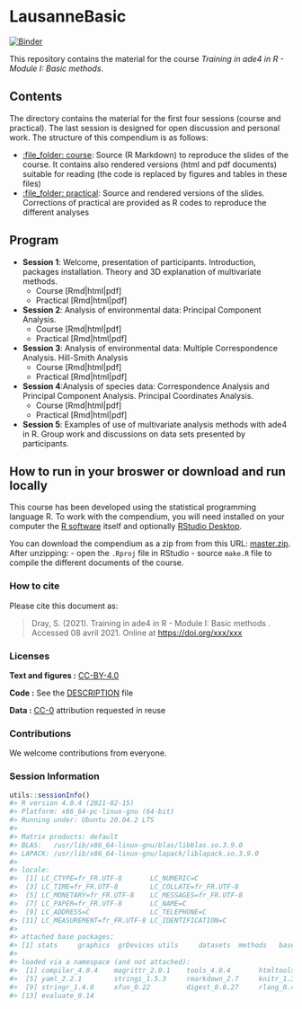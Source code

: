 
<!-- README.md is generated from README.Rmd. Please edit that file -->

# LausanneBasic

[![Binder](https://mybinder.org/badge_logo.svg)](https://mybinder.org/v2/gh///master?urlpath=rstudio)

This repository contains the material for the course *Training in ade4
in R - Module I: Basic methods*.

## Contents

The directory contains the material for the first four sessions (course
and practical). The last session is designed for open discussion and
personal work. The structure of this compendium is as follows:

  - [:file\_folder: course](/course): Source (R Markdown) to reproduce
    the slides of the course. It contains also rendered versions (html
    and pdf documents) suitable for reading (the code is replaced by
    figures and tables in these files)
  - [:file\_folder: practical](/practical): Source and rendered versions
    of the slides. Corrections of practical are provided as R codes to
    reproduce the different analyses

## Program

  - **Session 1**: Welcome, presentation of participants. Introduction,
    packages installation. Theory and 3D explanation of multivariate
    methods.
      - Course \[Rmd|html|pdf\]
      - Practical \[Rmd|html|pdf\]
  - **Session 2**: Analysis of environmental data: Principal Component
    Analysis.
      - Course \[Rmd|html|pdf\]
      - Practical \[Rmd|html|pdf\]
  - **Session 3**: Analysis of environmental data: Multiple
    Correspondence Analysis. Hill-Smith Analysis
      - Course \[Rmd|html|pdf\]
      - Practical \[Rmd|html|pdf\]
  - **Session 4**:Analysis of species data: Correspondence Analysis and
    Principal Component Analysis. Principal Coordinates Analysis.
      - Course \[Rmd|html|pdf\]
      - Practical \[Rmd|html|pdf\]
  - **Session 5**: Examples of use of multivariate analysis methods with
    ade4 in R. Group work and discussions on data sets presented by
    participants.

## How to run in your broswer or download and run locally

This course has been developed using the statistical programming
language R. To work with the compendium, you will need installed on your
computer the [R software](https://cloud.r-project.org/) itself and
optionally [RStudio
Desktop](https://rstudio.com/products/rstudio/download/).

You can download the compendium as a zip from from this URL:
[master.zip](/archive/master.zip). After unzipping: - open the `.Rproj`
file in RStudio - source `make.R` file to compile the different
documents of the course.

### How to cite

Please cite this document as:

> Dray, S. (2021). Training in ade4 in R - Module I: Basic methods .
> Accessed 08 avril 2021. Online at <https://doi.org/xxx/xxx>

### Licenses

**Text and figures :**
[CC-BY-4.0](http://creativecommons.org/licenses/by/4.0/)

**Code :** See the [DESCRIPTION](DESCRIPTION) file

**Data :** [CC-0](http://creativecommons.org/publicdomain/zero/1.0/)
attribution requested in reuse

### Contributions

We welcome contributions from everyone.

### Session Information

``` r
utils::sessionInfo()
#> R version 4.0.4 (2021-02-15)
#> Platform: x86_64-pc-linux-gnu (64-bit)
#> Running under: Ubuntu 20.04.2 LTS
#> 
#> Matrix products: default
#> BLAS:   /usr/lib/x86_64-linux-gnu/blas/libblas.so.3.9.0
#> LAPACK: /usr/lib/x86_64-linux-gnu/lapack/liblapack.so.3.9.0
#> 
#> locale:
#>  [1] LC_CTYPE=fr_FR.UTF-8       LC_NUMERIC=C              
#>  [3] LC_TIME=fr_FR.UTF-8        LC_COLLATE=fr_FR.UTF-8    
#>  [5] LC_MONETARY=fr_FR.UTF-8    LC_MESSAGES=fr_FR.UTF-8   
#>  [7] LC_PAPER=fr_FR.UTF-8       LC_NAME=C                 
#>  [9] LC_ADDRESS=C               LC_TELEPHONE=C            
#> [11] LC_MEASUREMENT=fr_FR.UTF-8 LC_IDENTIFICATION=C       
#> 
#> attached base packages:
#> [1] stats     graphics  grDevices utils     datasets  methods   base     
#> 
#> loaded via a namespace (and not attached):
#>  [1] compiler_4.0.4    magrittr_2.0.1    tools_4.0.4       htmltools_0.5.1.1
#>  [5] yaml_2.2.1        stringi_1.5.3     rmarkdown_2.7     knitr_1.31       
#>  [9] stringr_1.4.0     xfun_0.22         digest_0.6.27     rlang_0.4.10     
#> [13] evaluate_0.14
```
